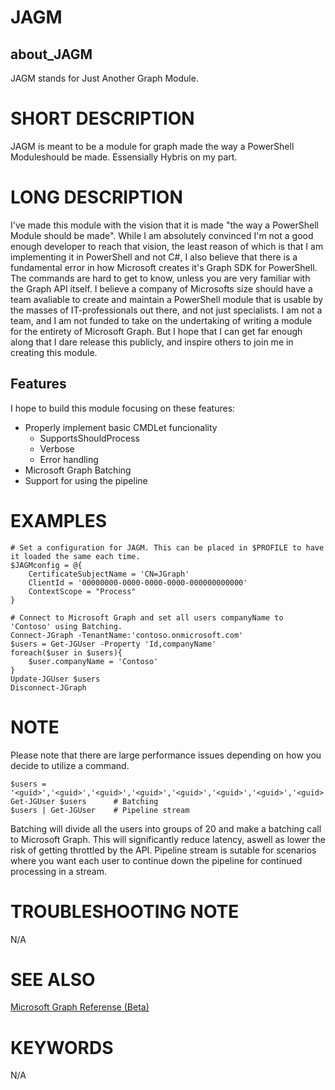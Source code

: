 # JAGM
## about_JAGM
JAGM stands for Just Another Graph Module.

# SHORT DESCRIPTION
JAGM is meant to be a module for graph made the way a PowerShell Moduleshould be made.
Essensially Hybris on my part.

# LONG DESCRIPTION
I've made this module with the vision that it is made "the way a PowerShell Module should be made".
While I am absolutely convinced I'm not a good enough developer to reach that vision, the least reason of which is that I am implementing it in PowerShell and not C#, I also believe that there is a fundamental error in how Microsoft creates it's Graph SDK for PowerShell.
The commands are hard to get to know, unless you are very familiar with the Graph API itself. I believe a company of Microsofts size should have a team avaliable to create and maintain a PowerShell module that is usable by the masses of IT-professionals out there, and not just specialists.
I am not a team, and I am not funded to take on the undertaking of writing a module for the entirety of Microsoft Graph. But I hope that I can get far enough along that I dare release this publicly, and inspire others to join me in creating this module.

## Features
I hope to build this module focusing on these features:
* Properly implement basic CMDLet funcionality
	* SupportsShouldProcess
	* Verbose
	* Error handling
* Microsoft Graph Batching
* Support for using the pipeline

# EXAMPLES
```
# Set a configuration for JAGM. This can be placed in $PROFILE to have it loaded the same each time.
$JAGMconfig = @{
	CertificateSubjectName = 'CN=JGraph'
	ClientId = '00000000-0000-0000-0000-000000000000'
	ContextScope = "Process"
}

# Connect to Microsoft Graph and set all users companyName to 'Contoso' using Batching.
Connect-JGraph -TenantName:'contoso.onmicrosoft.com'
$users = Get-JGUser -Property 'Id,companyName'
foreach($user in $users){
	$user.companyName = 'Contoso'
}
Update-JGUser $users
Disconnect-JGraph
```


# NOTE
Please note that there are large performance issues depending on how you decide to utilize a command.
```
$users = '<guid>','<guid>','<guid>','<guid>','<guid>','<guid>','<guid>','<guid>','<guid>','<guid>','<guid>'
Get-JGUser $users      # Batching
$users | Get-JGUser    # Pipeline stream
```
Batching will divide all the users into groups of 20 and make a batching call to Microsoft Graph. This will significantly reduce latency, aswell as lower the risk of getting throttled by the API.
Pipeline stream is sutable for scenarios where you want each user to continue down the pipeline for continued processing in a stream.

# TROUBLESHOOTING NOTE
N/A

# SEE ALSO
[Microsoft Graph Referense (Beta)](https://learn.microsoft.com/en-us/graph/api/overview?view=graph-rest-beta)

# KEYWORDS
N/A